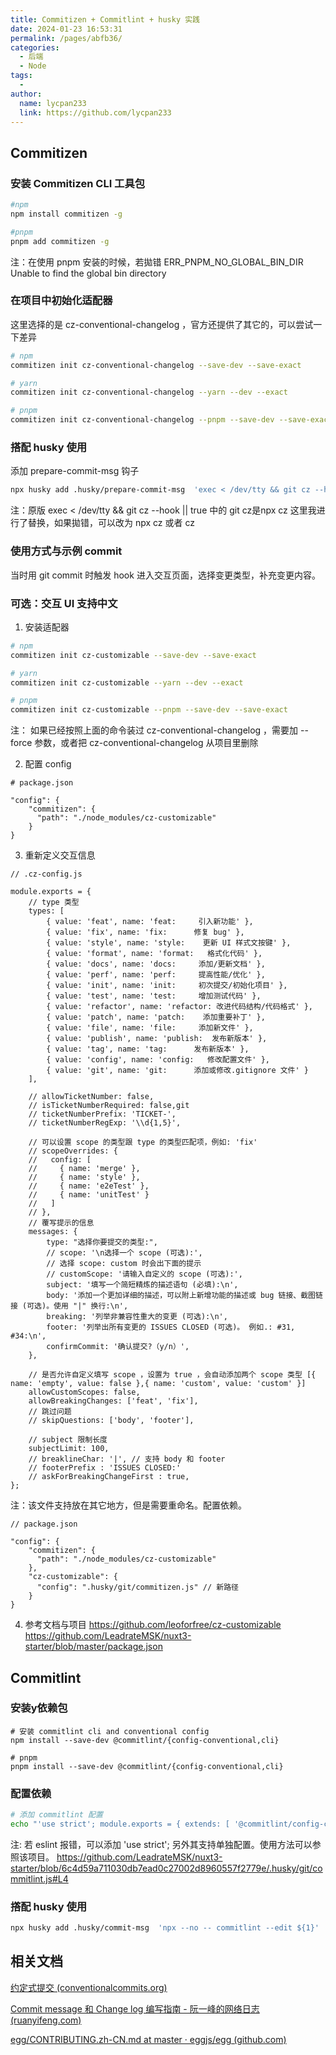 ```yaml
---
title: Commitizen + Commitlint + husky 实践
date: 2024-01-23 16:53:31
permalink: /pages/abfb36/
categories:
  - 后端
  - Node
tags:
  - 
author: 
  name: lycpan233
  link: https://github.com/lycpan233
---
```



## Commitizen
### 安装 Commitizen CLI 工具包
```sh
#npm
npm install commitizen -g

#pnpm
pnpm add commitizen -g
```

注：在使用 pnpm 安装的时候，若拋错 ERR_PNPM_NO_GLOBAL_BIN_DIR  Unable to find the global bin directory 

### 在项目中初始化适配器

这里选择的是 cz-conventional-changelog ，官方还提供了其它的，可以尝试一下差异
```sh
# npm
commitizen init cz-conventional-changelog --save-dev --save-exact

# yarn
commitizen init cz-conventional-changelog --yarn --dev --exact

# pnpm
commitizen init cz-conventional-changelog --pnpm --save-dev --save-exact
```

### 搭配 husky 使用

添加 prepare-commit-msg 钩子
```sh
npx husky add .husky/prepare-commit-msg  'exec < /dev/tty && git cz --hook || true'
```

注：原版 exec < /dev/tty && git cz --hook || true 中的 git cz是npx cz 这里我进行了替换，如果拋错，可以改为 npx cz 或者 cz


### 使用方式与示例 commit
当时用 git commit 时触发 hook 进入交互页面，选择变更类型，补充变更内容。


### 可选：交互 UI 支持中文

1. 安装适配器
```sh
# npm
commitizen init cz-customizable --save-dev --save-exact

# yarn
commitizen init cz-customizable --yarn --dev --exact

# pnpm
commitizen init cz-customizable --pnpm --save-dev --save-exact
```

注： 如果已经按照上面的命令装过 cz-conventional-changelog ，需要加 --force 参数，或者把 cz-conventional-changelog 从项目里删除

2. 配置 config
```
# package.json

"config": {
    "commitizen": {
      "path": "./node_modules/cz-customizable"
    }
}
```

3. 重新定义交互信息
```
// .cz-config.js

module.exports = {
    // type 类型
    types: [
        { value: 'feat', name: 'feat:     引入新功能' },
        { value: 'fix', name: 'fix:      修复 bug' },
        { value: 'style', name: 'style:    更新 UI 样式文按键' },
        { value: 'format', name: 'format:   格式化代码' },
        { value: 'docs', name: 'docs:     添加/更新文档' },
        { value: 'perf', name: 'perf:     提高性能/优化' },
        { value: 'init', name: 'init:     初次提交/初始化项目' },
        { value: 'test', name: 'test:     增加测试代码' },
        { value: 'refactor', name: 'refactor: 改进代码结构/代码格式' },
        { value: 'patch', name: 'patch:    添加重要补丁' },
        { value: 'file', name: 'file:     添加新文件' },
        { value: 'publish', name: 'publish:  发布新版本' },
        { value: 'tag', name: 'tag:      发布新版本' },
        { value: 'config', name: 'config:   修改配置文件' },
        { value: 'git', name: 'git:      添加或修改.gitignore 文件' }
    ],

    // allowTicketNumber: false,
    // isTicketNumberRequired: false,git
    // ticketNumberPrefix: 'TICKET-',
    // ticketNumberRegExp: '\\d{1,5}',

    // 可以设置 scope 的类型跟 type 的类型匹配项，例如: 'fix'
    // scopeOverrides: {
    //   config: [
    //     { name: 'merge' },
    //     { name: 'style' },
    //     { name: 'e2eTest' },
    //     { name: 'unitTest' }
    //   ]
    // },
    // 覆写提示的信息
    messages: {
        type: "选择你要提交的类型:",
        // scope: '\n选择一个 scope (可选):',
        // 选择 scope: custom 时会出下面的提示
        // customScope: '请输入自定义的 scope (可选):',
        subject: '填写一个简短精炼的描述语句 (必填):\n',
        body: '添加一个更加详细的描述，可以附上新增功能的描述或 bug 链接、截图链接 (可选)。使用 "|" 换行:\n',
        breaking: '列举非兼容性重大的变更 (可选):\n',
        footer: '列举出所有变更的 ISSUES CLOSED (可选)。 例如.: #31, #34:\n',
        confirmCommit: '确认提交?（y/n）',
    },

    // 是否允许自定义填写 scope ，设置为 true ，会自动添加两个 scope 类型 [{ name: 'empty', value: false },{ name: 'custom', value: 'custom' }]
    allowCustomScopes: false,
    allowBreakingChanges: ['feat', 'fix'],
    // 跳过问题
    // skipQuestions: ['body', 'footer'],

    // subject 限制长度
    subjectLimit: 100,
    // breaklineChar: '|', // 支持 body 和 footer
    // footerPrefix : 'ISSUES CLOSED:'
    // askForBreakingChangeFirst : true,
};
```

注：该文件支持放在其它地方，但是需要重命名。配置依赖。

```
// package.json

"config": {
    "commitizen": {
      "path": "./node_modules/cz-customizable"
    },
    "cz-customizable": {
      "config": ".husky/git/commitizen.js" // 新路径
    }
}
```

4. 参考文档与项目
https://github.com/leoforfree/cz-customizable
https://github.com/LeadrateMSK/nuxt3-starter/blob/master/package.json


## Commitlint
### 安装y依赖包
```
# 安装 commitlint cli and conventional config
npm install --save-dev @commitlint/{config-conventional,cli}

# pnpm
pnpm install --save-dev @commitlint/{config-conventional,cli}
```

### 配置依赖
```sh
# 添加 commitlint 配置
echo "'use strict'; module.exports = { extends: [ '@commitlint/config-conventional' ] };" > commitlint.config.js
``` 
注: 若 eslint 报错，可以添加 'use strict'; 另外其支持单独配置。使用方法可以参照该项目。
https://github.com/LeadrateMSK/nuxt3-starter/blob/6c4d59a711030db7ead0c27002d8960557f2779e/.husky/git/commitlint.js#L4

### 撘配 husky 使用
```sh
npx husky add .husky/commit-msg  'npx --no -- commitlint --edit ${1}'
```

## 相关文档

[约定式提交 (conventionalcommits.org)](https://www.conventionalcommits.org/zh-hans/v1.0.0/)

[Commit message 和 Change log 编写指南 - 阮一峰的网络日志 (ruanyifeng.com)](https://ruanyifeng.com/blog/2016/01/commit_message_change_log.html)

[egg/CONTRIBUTING.zh-CN.md at master · eggjs/egg (github.com)](https://github.com/eggjs/egg/blob/master/CONTRIBUTING.zh-CN.md)

